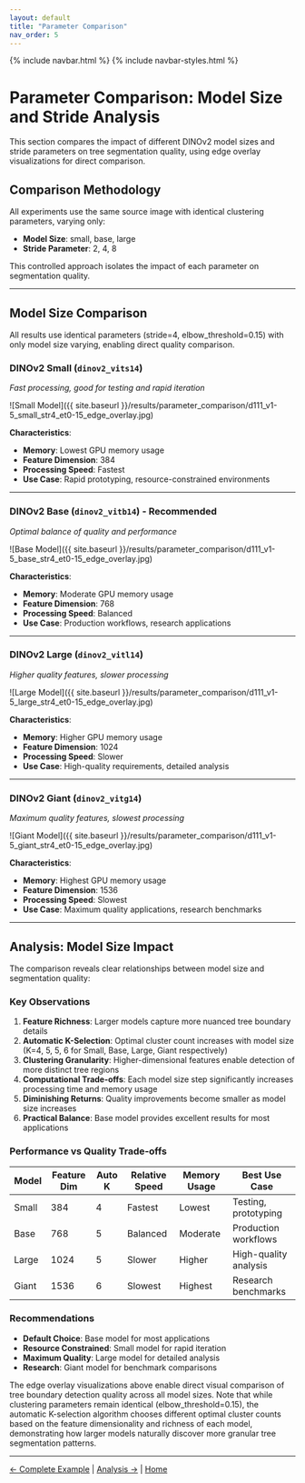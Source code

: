 ```yaml
---
layout: default
title: "Parameter Comparison"
nav_order: 5
---
```


{% include navbar.html %}
{% include navbar-styles.html %}

# Parameter Comparison: Model Size and Stride Analysis

This section compares the impact of different DINOv2 model sizes and stride parameters on tree segmentation quality, using edge overlay visualizations for direct comparison.

## Comparison Methodology

All experiments use the same source image with identical clustering parameters, varying only:
- **Model Size**: small, base, large
- **Stride Parameter**: 2, 4, 8

This controlled approach isolates the impact of each parameter on segmentation quality.

---

## Model Size Comparison

All results use identical parameters (stride=4, elbow_threshold=0.15) with only model size varying, enabling direct quality comparison.

### DINOv2 Small (`dinov2_vits14`)
*Fast processing, good for testing and rapid iteration*

![Small Model]({{ site.baseurl }}/results/parameter_comparison/d111_v1-5_small_str4_et0-15_edge_overlay.jpg)

**Characteristics**:
- **Memory**: Lowest GPU memory usage
- **Feature Dimension**: 384
- **Processing Speed**: Fastest
- **Use Case**: Rapid prototyping, resource-constrained environments

---

### DINOv2 Base (`dinov2_vitb14`) - Recommended
*Optimal balance of quality and performance*

![Base Model]({{ site.baseurl }}/results/parameter_comparison/d111_v1-5_base_str4_et0-15_edge_overlay.jpg)

**Characteristics**:
- **Memory**: Moderate GPU memory usage
- **Feature Dimension**: 768
- **Processing Speed**: Balanced
- **Use Case**: Production workflows, research applications

---

### DINOv2 Large (`dinov2_vitl14`)
*Higher quality features, slower processing*

![Large Model]({{ site.baseurl }}/results/parameter_comparison/d111_v1-5_large_str4_et0-15_edge_overlay.jpg)

**Characteristics**:
- **Memory**: Higher GPU memory usage
- **Feature Dimension**: 1024
- **Processing Speed**: Slower
- **Use Case**: High-quality requirements, detailed analysis

---

### DINOv2 Giant (`dinov2_vitg14`)
*Maximum quality features, slowest processing*

![Giant Model]({{ site.baseurl }}/results/parameter_comparison/d111_v1-5_giant_str4_et0-15_edge_overlay.jpg)

**Characteristics**:
- **Memory**: Highest GPU memory usage
- **Feature Dimension**: 1536
- **Processing Speed**: Slowest
- **Use Case**: Maximum quality applications, research benchmarks

---

## Analysis: Model Size Impact

The comparison reveals clear relationships between model size and segmentation quality:

### Key Observations

1. **Feature Richness**: Larger models capture more nuanced tree boundary details
2. **Automatic K-Selection**: Optimal cluster count increases with model size (K=4, 5, 5, 6 for Small, Base, Large, Giant respectively)
3. **Clustering Granularity**: Higher-dimensional features enable detection of more distinct tree regions
4. **Computational Trade-offs**: Each model size step significantly increases processing time and memory usage
5. **Diminishing Returns**: Quality improvements become smaller as model size increases
6. **Practical Balance**: Base model provides excellent results for most applications

### Performance vs Quality Trade-offs

| Model | Feature Dim | Auto K | Relative Speed | Memory Usage | Best Use Case |
|-------|-------------|---------|----------------|--------------|---------------|
| Small | 384 | 4 | Fastest | Lowest | Testing, prototyping |
| Base | 768 | 5 | Balanced | Moderate | Production workflows |
| Large | 1024 | 5 | Slower | Higher | High-quality analysis |
| Giant | 1536 | 6 | Slowest | Highest | Research benchmarks |

### Recommendations

- **Default Choice**: Base model for most applications
- **Resource Constrained**: Small model for rapid iteration
- **Maximum Quality**: Large model for detailed analysis
- **Research**: Giant model for benchmark comparisons

The edge overlay visualizations above enable direct visual comparison of tree boundary detection quality across all model sizes. Note that while clustering parameters remain identical (elbow_threshold=0.15), the automatic K-selection algorithm chooses different optimal cluster counts based on the feature dimensionality and richness of each model, demonstrating how larger models naturally discover more granular tree segmentation patterns.

---

[← Complete Example](complete_example.html) | [Analysis →](analysis.html) | [Home](index.html)
